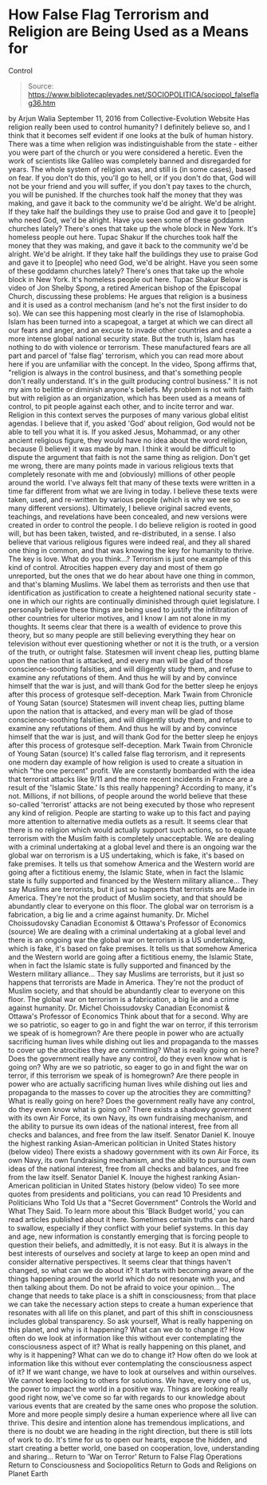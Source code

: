# How False Flag Terrorism and Religion are Being Used as a Means for 
Control

> Source: https://www.bibliotecapleyades.net/SOCIOPOLITICA/sociopol_falseflag36.htm

by Arjun Walia September 11, 2016 from Collective-Evolution Website
Has religion really been used to control humanity?
I definitely believe so, and I think that it becomes self evident if one looks at the bulk of human history. There was a time when religion was indistinguishable from the state - either you were part of the church or you were considered a heretic.
Even the work of scientists like Galileo was completely banned and disregarded for years. The whole system of religion was, and still is (in some cases), based on fear.
If you don't do this, you'll go to hell, or if you don't do that, God will not be your friend and you will suffer, if you don't pay taxes to the church, you will be punished.
If the churches took half the money that they was making, and gave it back to the community we'd be alright. We'd be alright. If they take half the buildings they use to praise God and gave it to [people] who need God, we'd be alright. Have you seen some of these goddamn churches lately? There's ones that take up the whole block in New York. It's homeless people out here. Tupac Shakur
If the churches took half the money that they was making, and gave it back to the community we'd be alright. We'd be alright. If they take half the buildings they use to praise God and gave it to [people] who need God, we'd be alright.
Have you seen some of these goddamn churches lately? There's ones that take up the whole block in New York. It's homeless people out here.
Tupac Shakur
Below is video of Jon Shelby Spong, a retired American bishop of the Episcopal Church, discussing these problems:
He argues that religion is a business and it is used as a control mechanism (and he's not the first insider to do so).
We can see this happening most clearly in the rise of Islamophobia. Islam has been turned into a scapegoat, a target at which we can direct all our fears and anger, and an excuse to invade other countries and create a more intense global national security state.
But the truth is, Islam has nothing to do with violence or terrorism.
These manufactured fears are all part and parcel of 'false flag' terrorism, which you can read more about here if you are unfamiliar with the concept.
In the video, Spong affirms that,
"religion is always in the control business, and that's something people don't really understand. It's in the guilt producing control business."
It is not my aim to belittle or diminish anyone's beliefs.
My problem is not with faith but with religion as an organization, which has been used as a means of control, to pit people against each other, and to incite terror and war. Religion in this context serves the purposes of many various global elitist agendas.
I believe that if, you asked 'God' about religion, God would not be able to tell you what it is.
If you asked Jesus, Mohammad, or any other ancient religious figure, they would have no idea about the word religion, because (I believe) it was made by man. I think it would be difficult to dispute the argument that faith is not the same thing as religion.
Don't get me wrong, there are many points made in various religious texts that completely resonate with me and (obviously) millions of other people around the world. I've always felt that many of these texts were written in a time far different from what we are living in today.
I believe these texts were taken, used, and re-written by various people (which is why we see so many different versions).
Ultimately, I believe original sacred events, teachings, and revelations have been concealed, and new versions were created in order to control the people. I do believe religion is rooted in good will, but has been taken, twisted, and re-distributed, in a sense.
I also believe that various religious figures were indeed real, and they all shared one thing in common, and that was knowing the key for humanity to thrive.
The key is love.
What do you think...?
Terrorism is just one example of this kind of control.
Atrocities happen every day and most of them go unreported, but the ones that we do hear about have one thing in common, and that's blaming Muslims.
We label them as terrorists and then use that identification as justification to create a heightened national security state - one in which our rights are continually diminished through quiet legislature.
I personally believe these things are being used to justify the infiltration of other countries for ulterior motives, and I know I am not alone in my thoughts.
It seems clear that there is a wealth of evidence to prove this theory, but so many people are still believing everything they hear on television without ever questioning whether or not it is the truth, or a version of the truth, or outright false.
Statesmen will invent cheap lies, putting blame upon the nation that is attacked, and every man will be glad of those conscience-soothing falsities, and will diligently study them, and refuse to examine any refutations of them. And thus he will by and by convince himself that the war is just, and will thank God for the better sleep he enjoys after this process of grotesque self-deception. Mark Twain from Chronicle of Young Satan (source)
Statesmen will invent cheap lies, putting blame upon the nation that is attacked, and every man will be glad of those conscience-soothing falsities, and will diligently study them, and refuse to examine any refutations of them.
And thus he will by and by convince himself that the war is just, and will thank God for the better sleep he enjoys after this process of grotesque self-deception.
Mark Twain
from Chronicle of Young Satan
(source)
It's called false flag terrorism, and it represents one modern day example of how religion is used to create a situation in which "the one percent" profit.
We are constantly bombarded with the idea that terrorist attacks like 9/11 and the more recent incidents in France are a result of the 'Islamic State.'
Is this really happening? According to many, it's not.
Millions, if not billions, of people around the world believe that these so-called 'terrorist' attacks are not being executed by those who represent any kind of religion. People are starting to wake up to this fact and paying more attention to alternative media outlets as a result.
It seems clear that there is no religion which would actually support such actions, so to equate terrorism with the Muslim faith is completely unacceptable.
We are dealing with a criminal undertaking at a global level and there is an ongoing war the global war on terrorism is a US undertaking, which is fake, it's based on fake premises. It tells us that somehow America and the Western world are going after a fictitious enemy, the Islamic State, when in fact the Islamic state is fully supported and financed by the Western military alliance... They say Muslims are terrorists, but it just so happens that terrorists are Made in America. They're not the product of Muslim society, and that should be abundantly clear to everyone on this floor. The global war on terrorism is a fabrication, a big lie and a crime against humanity. Dr. Michel Choissudovsky Canadian Economist & Ottawa's Professor of Economics (source)
We are dealing with a criminal undertaking at a global level and there is an ongoing war the global war on terrorism is a US undertaking, which is fake, it's based on fake premises.
It tells us that somehow America and the Western world are going after a fictitious enemy, the Islamic State, when in fact the Islamic state is fully supported and financed by the Western military alliance...
They say Muslims are terrorists, but it just so happens that terrorists are Made in America.
They're not the product of Muslim society, and that should be abundantly clear to everyone on this floor. The global war on terrorism is a fabrication, a big lie and a crime against humanity.
Dr. Michel Choissudovsky
Canadian Economist & Ottawa's Professor of Economics
Think about that for a second.
Why are we so patriotic, so eager to go in and fight the war on terror, if this terrorism we speak of is homegrown? Are there people in power who are actually sacrificing human lives while dishing out lies and propaganda to the masses to cover up the atrocities they are committing? What is really going on here? Does the government really have any control, do they even know what is going on?
Why are we so patriotic, so eager to go in and fight the war on terror, if this terrorism we speak of is homegrown?
Are there people in power who are actually sacrificing human lives while dishing out lies and propaganda to the masses to cover up the atrocities they are committing?
What is really going on here?
Does the government really have any control, do they even know what is going on?
There exists a shadowy government with its own Air Force, its own Navy, its own fundraising mechanism, and the ability to pursue its own ideas of the national interest, free from all checks and balances, and free from the law itself. Senator Daniel K. Inouye the highest ranking Asian-American politician in United States history (below video)
There exists a shadowy government with its own Air Force, its own Navy, its own fundraising mechanism, and the ability to pursue its own ideas of the national interest, free from all checks and balances, and free from the law itself.
Senator Daniel K. Inouye
the highest ranking Asian-American politician in United States history
(below video)
To see more quotes from presidents and politicians, you can read 10 Presidents and Politicians Who Told Us that a "Secret Government" Controls the World and What They Said.
To learn more about this 'Black Budget world,' you can read articles published about it here.
Sometimes certain truths can be hard to swallow, especially if they conflict with your belief systems. In this day and age, new information is constantly emerging that is forcing people to question their beliefs, and admittedly, it is not easy.
But it is always in the best interests of ourselves and society at large to keep an open mind and consider alternative perspectives.
It seems clear that things haven't changed, so what can we do about it? It starts with becoming aware of the things happening around the world which do not resonate with you, and then talking about them.
Do not be afraid to voice your opinion...
The change that needs to take place is a shift in consciousness; from that place we can take the necessary action steps to create a human experience that resonates with all life on this planet, and part of this shift in consciousness includes global transparency.
So ask yourself,
What is really happening on this planet, and why is it happening? What can we do to change it? How often do we look at information like this without ever contemplating the consciousness aspect of it?
What is really happening on this planet, and why is it happening?
What can we do to change it?
How often do we look at information like this without ever contemplating the consciousness aspect of it?
If we want change, we have to look at ourselves and within ourselves.
We cannot keep looking to others for solutions. We have, every one of us, the power to impact the world in a positive way.
Things are looking really good right now, we've come so far with regards to our knowledge about various events that are created by the same ones who propose the solution.
More and more people simply desire a human experience where all live can thrive. This desire and intention alone has tremendous implications, and there is no doubt we are heading in the right direction, but there is still lots of work to do.
It's time for us to open our hearts, expose the hidden, and start creating a better world, one based on cooperation, love, understanding and sharing...
Return to 'War on Terror'
Return to False Flag Operations
Return to Consciousness and Sociopolitics
Return to Gods and Religions on Planet Earth
